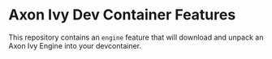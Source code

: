 # Axon Ivy Dev Container Features

This repository contains an `engine` feature that will download and unpack an Axon Ivy Engine into your devcontainer.
